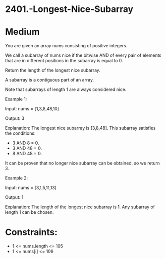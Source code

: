 # 2401.-Longest-Nice-Subarray

# Medium

You are given an array nums consisting of positive integers.

We call a subarray of nums nice if the bitwise AND of every pair of elements that are in different positions in the subarray is equal to 0.

Return the length of the longest nice subarray.

A subarray is a contiguous part of an array.

Note that subarrays of length 1 are always considered nice.

Example 1:

Input: nums = [1,3,8,48,10]

Output: 3

Explanation: The longest nice subarray is [3,8,48]. This subarray satisfies the conditions:
- 3 AND 8 = 0.
- 3 AND 48 = 0.
- 8 AND 48 = 0.

It can be proven that no longer nice subarray can be obtained, so we return 3.

Example 2:

Input: nums = [3,1,5,11,13]

Output: 1

Explanation: The length of the longest nice subarray is 1. Any subarray of length 1 can be chosen.

# Constraints:

* 1 <= nums.length <= 105
* 1 <= nums[i] <= 109
